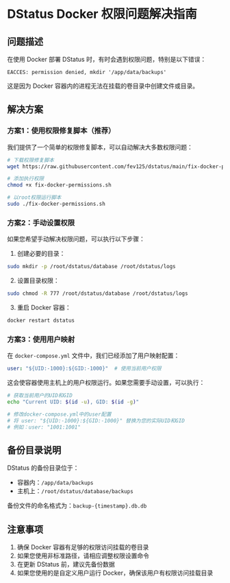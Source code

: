 # DStatus Docker 权限问题解决指南

## 问题描述

在使用 Docker 部署 DStatus 时，有时会遇到权限问题，特别是以下错误：

```
EACCES: permission denied, mkdir '/app/data/backups'
```

这是因为 Docker 容器内的进程无法在挂载的卷目录中创建文件或目录。

## 解决方案

### 方案1：使用权限修复脚本（推荐）

我们提供了一个简单的权限修复脚本，可以自动解决大多数权限问题：

```bash
# 下载权限修复脚本
wget https://raw.githubusercontent.com/fev125/dstatus/main/fix-docker-permissions.sh

# 添加执行权限
chmod +x fix-docker-permissions.sh

# 以root权限运行脚本
sudo ./fix-docker-permissions.sh
```

### 方案2：手动设置权限

如果您希望手动解决权限问题，可以执行以下步骤：

1. 创建必要的目录：

```bash
sudo mkdir -p /root/dstatus/database /root/dstatus/logs
```

2. 设置目录权限：

```bash
sudo chmod -R 777 /root/dstatus/database /root/dstatus/logs
```

3. 重启 Docker 容器：

```bash
docker restart dstatus
```

### 方案3：使用用户映射

在 `docker-compose.yml` 文件中，我们已经添加了用户映射配置：

```yaml
user: "${UID:-1000}:${GID:-1000}"  # 使用当前用户权限
```

这会使容器使用主机上的用户权限运行。如果您需要手动设置，可以执行：

```bash
# 获取当前用户的UID和GID
echo "Current UID: $(id -u), GID: $(id -g)"

# 修改docker-compose.yml中的user配置
# 将 user: "${UID:-1000}:${GID:-1000}" 替换为您的实际UID和GID
# 例如：user: "1001:1001"
```

## 备份目录说明

DStatus 的备份目录位于：

- 容器内：`/app/data/backups`
- 主机上：`/root/dstatus/database/backups`

备份文件的命名格式为：`backup-{timestamp}.db.db`

## 注意事项

1. 确保 Docker 容器有足够的权限访问挂载的卷目录
2. 如果您使用非标准路径，请相应调整权限设置命令
3. 在更新 DStatus 前，建议先备份数据
4. 如果您使用的是自定义用户运行 Docker，确保该用户有权限访问挂载目录
